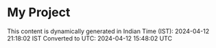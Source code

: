 # My Project

This content is dynamically generated in Indian Time (IST): 2024-04-12 21:18:02 IST
Converted to UTC: 2024-04-12 15:48:02 UTC
